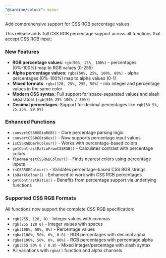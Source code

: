 ```yaml
---
"@sardine/colour": minor
---
```


Add comprehensive support for CSS RGB percentage values

This release adds full CSS RGB percentage support across all functions that accept CSS RGB input:

### New Features
- **RGB percentage values**: `rgb(50%, 25%, 100%)` - percentages (0%-100%) map to RGB values (0-255)
- **Alpha percentage values**: `rgba(50%, 25%, 100%, 80%)` - alpha percentages (0%-100%) map to alpha values (0-1)
- **Mixed formats**: `rgba(128, 25%, 255, 50%)` - mix integer and percentage values in the same color
- **Modern CSS syntax**: Full support for space-separated values and slash separators (`rgb(50% 25% 100% / 80%)`)
- **Decimal percentages**: Support for decimal percentages like `rgb(50.5%, 25.25%, 99.9%)`

### Enhanced Functions
- `convertCSSRGBtoRGB()` - Core percentage parsing logic
- `convertCSSRGBtoHex()` - Now supports percentage input values
- `isCSSRGBDarkColour()` - Works with percentage-based colors
- `getContrastRatioFromCSSRGB()` - Calculates contrast with percentage colors
- `findNearestCSSRGBColour()` - Finds nearest colors using percentage inputs
- `isCSSRGBColour()` - Validates percentage-based CSS RGB strings
- `isDarkColour()` - Enhanced to work with CSS RGB percentages
- `getContrastRatio()` - Benefits from percentage support via underlying functions

### Supported CSS RGB Formats
All functions now support the complete CSS RGB specification:
- `rgb(255, 128, 0)` - Integer values with commas
- `rgb(255 128 0)` - Integer values with spaces
- `rgb(100%, 50%, 0%)` - Percentage values
- `rgba(100%, 50%, 0%, 0.8)` - RGB percentages with decimal alpha
- `rgba(100%, 50%, 0%, 80%)` - RGB percentages with percentage alpha
- `rgb(255 50% 0 / 0.8)` - Mixed integer/percentage with slash syntax
- All variations with `rgba()` function and alpha channels
